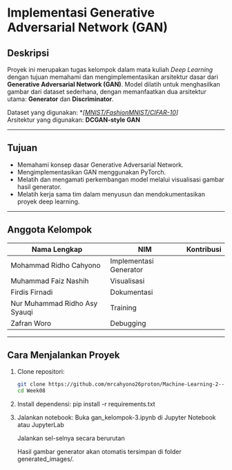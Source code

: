 # Implementasi Generative Adversarial Network (GAN)

## Deskripsi

Proyek ini merupakan tugas kelompok dalam mata kuliah *Deep Learning* dengan tujuan memahami dan mengimplementasikan arsitektur dasar dari **Generative Adversarial Network (GAN)**. Model dilatih untuk menghasilkan gambar dari dataset sederhana, dengan memanfaatkan dua arsitektur utama: **Generator** dan **Discriminator**.

Dataset yang digunakan: **[[MNIST/FashionMNIST/CIFAR-10](https://www.kaggle.com/datasets/gpreda/chinese-mnist)]*  
Arsitektur yang digunakan: **DCGAN-style GAN**

---

## Tujuan

- Memahami konsep dasar Generative Adversarial Network.
- Mengimplementasikan GAN menggunakan PyTorch.
- Melatih dan mengamati perkembangan model melalui visualisasi gambar hasil generator.
- Melatih kerja sama tim dalam menyusun dan mendokumentasikan proyek deep learning.

---

## Anggota Kelompok

| Nama Lengkap | NIM | Kontribusi |
|--------------|-----|------------|
| Mohammad Ridho Cahyono | Implementasi Generator 
| Muhammad Faiz Nashih | Visualisasi 
| Firdis Firnadi | Dokumentasi |
| Nur Muhammad Ridho Asy Syauqi | Training |
| Zafran Woro | Debugging |

---

## Cara Menjalankan Proyek

1. Clone repositori:
   ```bash
   git clone https://github.com/mrcahyono26proton/Machine-Learning-2--Kelompok-3/tree/main/Week07.git
   cd Week08

2. Install dependensi:
    pip install -r requirements.txt

3. Jalankan notebook:
    Buka gan_kelompok-3.ipynb di Jupyter Notebook atau JupyterLab

    Jalankan sel-selnya secara berurutan

    Hasil gambar generator akan otomatis tersimpan di folder generated_images/.
